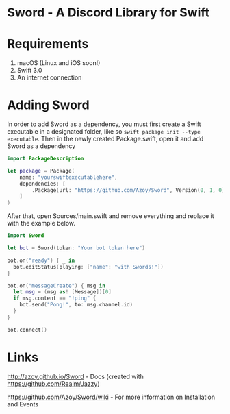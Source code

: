 # Sword - A Discord Library for Swift

# Requirements
1. macOS (Linux and iOS soon!)
2. Swift 3.0
3. An internet connection

# Adding Sword
In order to add Sword as a dependency, you must first create a Swift executable in a designated folder, like so `swift package init --type executable`. Then in the newly created Package.swift, open it and add Sword as a dependency

```swift
import PackageDescription

let package = Package(
    name: "yourswiftexecutablehere",
    dependencies: [
        .Package(url: "https://github.com/Azoy/Sword", Version(0, 1, 0))
    ]
)
```

After that, open Sources/main.swift and remove everything and replace it with the example below.

```swift
import Sword

let bot = Sword(token: "Your bot token here")

bot.on("ready") { _ in
  bot.editStatus(playing: ["name": "with Swords!"])
}

bot.on("messageCreate") { msg in
  let msg = (msg as! [Message])[0]
  if msg.content == "!ping" {
    bot.send("Pong!", to: msg.channel.id)
  }
}

bot.connect()
```

# Links
http://azoy.github.io/Sword - Docs (created with https://github.com/Realm/Jazzy)

https://github.com/Azoy/Sword/wiki - For more information on Installation and Events
